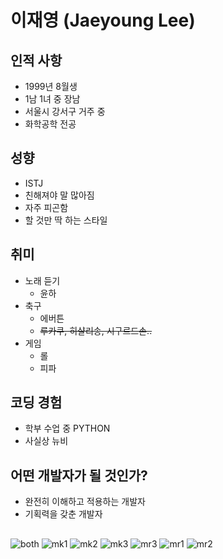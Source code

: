 # 이재영 (Jaeyoung Lee)
## 인적 사항
- 1999년 8월생
- 1남 1녀 중 장남
- 서울시 강서구 거주 중
- 화학공학 전공
## 성향
- ISTJ
- 친해져야 말 많아짐
- 자주 피곤함
- 할 것만 딱 하는 스타일
## 취미
- 노래 듣기
  - 윤하
- 축구
  - 에버튼
  - ~~루카쿠, 히샬리송, 시구르드손..~~
- 게임
  - 롤
  - 피파
## 코딩 경험
- 학부 수업 중 PYTHON
- 사실상 뉴비
## 어떤 개발자가 될 것인가?
- 완전히 이해하고 적용하는 개발자
- 기획력을 갖춘 개발자
## 
![both](./assets/both.JPG)
![mk1](./assets/mk1.JPG)
![mk2](./assets/mk2.JPG)
![mk3](./assets/mk3.JPG)
![mr3](./assets/mr3.JPG)
![mr1](./assets/mr1.jpg)
![mr2](./assets/mr2.jpg)